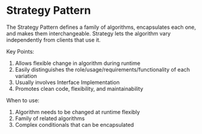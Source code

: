 # Strategy Pattern

The Strategy Pattern defines a family of algorithms, encapsulates each one, and makes them interchangeable. Strategy lets the algorithm vary independently from clients that use it.

Key Points:
1. Allows flexible change in algorithm during runtime
1. Easily distinguishes the role/usage/requirements/functionality of each variation
1. Usually involves Interface Implementation
1. Promotes clean code, flexibility, and maintainability

When to use:
1. Algorithm needs to be changed at runtime flexibly
1. Family of related algorithms
1. Complex conditionals that can be encapsulated
